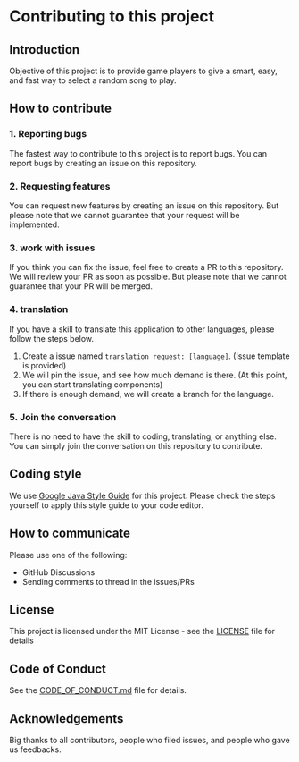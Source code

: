 # Contributing to this project

## Introduction

Objective of this project is to provide game players to give a smart, easy, and fast way to select a
random song to play.

## How to contribute

### 1. Reporting bugs

The fastest way to contribute to this project is to report bugs. You can report bugs by creating an
issue on this repository.

### 2. Requesting features

You can request new features by creating an issue on this repository.
But please note that we cannot guarantee that your request will be implemented.

### 3. work with issues

If you think you can fix the issue, feel free to create a PR to this repository.
We will review your PR as soon as possible.
But please note that we cannot guarantee that your PR will be merged.

### 4. translation

If you have a skill to translate this application to other languages, please follow the steps below.

1. Create a issue named `translation request: [language]`. (Issue template is provided)
2. We will pin the issue, and see how much demand is there. (At this point, you can start
   translating components)
3. If there is enough demand, we will create a branch for the language.

### 5. Join the conversation

There is no need to have the skill to coding, translating, or anything else.
You can simply join the conversation on this repository to contribute.

## Coding style

We use [Google Java Style Guide](https://google.github.io/styleguide/javaguide.html) for this
project.
Please check the steps yourself to apply this style guide to your code editor.

## How to communicate

Please use one of the following:

- GitHub Discussions
- Sending comments to thread in the issues/PRs

## License

This project is licensed under the MIT License - see the [LICENSE](LICENSE) file for details

## Code of Conduct

See the [CODE_OF_CONDUCT.md](CODE_OF_CONDUCT.md) file for details.

## Acknowledgements

Big thanks to all contributors, people who filed issues, and people who gave us feedbacks.
